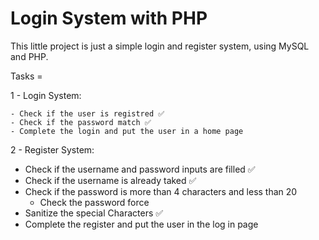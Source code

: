 # Login System with PHP

This little project is just a simple login and register system, using MySQL and PHP.

Tasks =

1 - Login System:

    - Check if the user is registred ✅
    - Check if the password match ✅
    - Complete the login and put the user in a home page 
    
2 - Register System:

   - Check if the username and password inputs are filled ✅
   - Check if the username is already taked ✅
   - Check if the password is more than 4 characters and less than 20
      - Check the password force
   - Sanitize the special Characters ✅
   - Complete the register and put the user in the log in page

